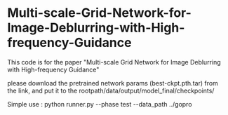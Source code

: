 # Multi-scale-Grid-Network-for-Image-Deblurring-with-High-frequency-Guidance
This code is for the paper "Multi-scale Grid Network for Image Deblurring with High-frequency Guidance"

please download the pretrained network params (best-ckpt.pth.tar) from the link, and put it to the rootpath/data/output/model_final/checkpoints/

Simple use :
python runner.py --phase test --data_path ../gopro 

